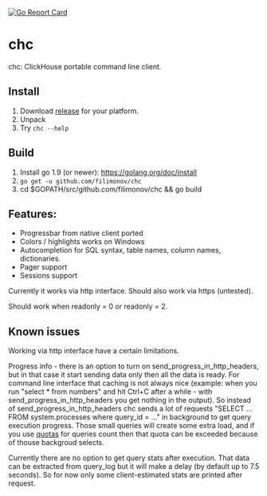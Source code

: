 [![Go Report Card](https://goreportcard.com/badge/github.com/filimonov/chc)](https://goreportcard.com/report/github.com/filimonov/chc)

# chc
chc: ClickHouse portable command line client. 

## Install 
1. Download [release](https://github.com/filimonov/chc/releases) for your platform.
1. Unpack
1. Try `chc --help`

## Build
1. Install go 1.9 (or newer): https://golang.org/doc/install 
1. `go get -u github.com/filimonov/chc`
1. cd $GOPATH/src/github.com/filimonov/chc && go build

## Features:
* Progressbar from native client ported
* Colors / highlights works on Windows 
* Autocompletion for SQL syntax, table names, column names, dictionaries.
* Pager support 
* Sessions support

Currently it works via http interface. Should also work via https (untested).

Should work when readonly = 0 or readonly = 2.

## Known issues

Working via http interface have a certain limitations.

Progress info - there is an option to turn on send_progress_in_http_headers, but in that case it start sending data only then all the data is ready. For command line interface that caching is not always nice (example: when you run "select * from numbers" and hit Ctrl+C after a while - with send_progress_in_http_headers you get nothing in the output). So instead of send_progress_in_http_headers chc sends a lot of requests "SELECT ... FROM system.processes where query_id = ..." in background to get query execution progress. Those small queries will create some extra load, and if you use [quotas](https://clickhouse.yandex/docs/en/operations/quotas.html) for queries count then  that quota can be exceeded because of thouse backgroud selects. 

Currently there are no option to get query stats after execution. That data can be extracted from query_log but it will make a delay (by default up to 7.5 seconds). So for now only some client-estimated stats are printed after request.
